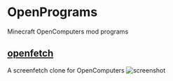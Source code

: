 # OpenPrograms
Minecraft OpenComputers mod programs
## [openfetch](https://github.com/skielred/OpenPrograms/blob/master/usr/bin/openfetch.lua)
A screenfetch clone for OpenComputers
![screenshot](https://raw.githubusercontent.com/skielred/OpenPrograms/master/.gh/openfetch.png)
